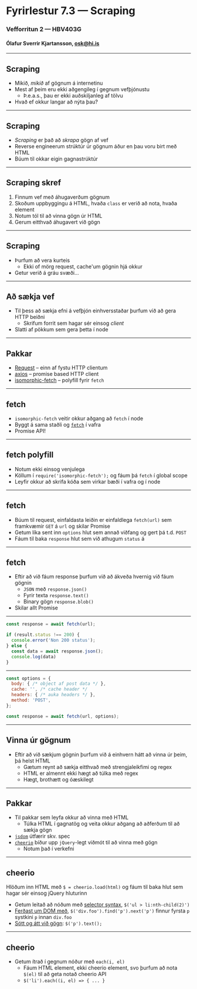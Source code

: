 # Fyrirlestur 7.3 — Scraping
### Vefforritun 2 — HBV403G
#### Ólafur Sverrir Kjartansson, [osk@hi.is](mailto:osk@hi.is)

---

## Scraping

* Mikið, _mikið_ af gögnum á internetinu
* Mest af þeim eru ekki aðgengileg í gegnum vefþjónustu
  - Þ.e.a.s., þau er ekki auðskiljanleg af tölvu
* Hvað ef okkur langar að nýta þau?

***

## Scraping

* _Scraping_ er það að _skrapa_ gögn af vef
* Reverse engineerum strúktúr úr gögnum áður en þau voru birt með HTML
* Búum til okkar eigin gagnastrúktúr

***

## Scraping skref

1. Finnum vef með áhugaverðum gögnum
2. Skoðum uppbyggingu á HTML, hvaða `class` er verið að nota, hvaða element
3. Notum tól til að vinna gögn úr HTML
4. Gerum eitthvað áhugavert við gögn

***

## Scraping

* Þurfum að vera kurteis
  - Ekki of mörg request, cache'um gögnin hjá okkur
* Getur verið á gráu svæði...

---

## Að sækja vef

* Til þess að sækja efni á vefþjón einhversstaðar þurfum við að gera HTTP beiðni
  - Skrifum forrit sem hagar sér einsog _client_
* Slatti af pökkum sem gera þetta í node

***

## Pakkar

* [Request](https://github.com/request/request) – einn af fystu HTTP clientum
* [axios](https://github.com/axios/axios) – promise based HTTP client
* [isomorphic-fetch](https://github.com/matthew-andrews/isomorphic-fetch) – polyfill fyrir `fetch`

***

## fetch

* `isomorphic-fetch` veitir okkur aðgang að `fetch` í node
* Byggt á sama staðli og [`fetch`](https://developer.mozilla.org/en-US/docs/Web/API/Fetch_API) í vafra
* Promise API!

***

## fetch polyfill

* Notum ekki einsog venjulega
* Köllum í `require('isomorphic-fetch');` og fáum þá `fetch` í global scope
* Leyfir okkur að skrifa kóða sem virkar bæði í vafra og í node

***

## fetch

* Búum til request, einfaldasta leiðin er einfaldlega `fetch(url)` sem framkvæmir `GET` á `url` og skilar Promise
* Getum líka sent inn `options` hlut sem annað viðfang og gert þá t.d. `POST`
* Fáum til baka `response` hlut sem við athugum `status` á

***

## fetch

* Eftir að við fáum response þurfum við að ákveða hvernig við fáum gögnin
  - `JSON` með `response.json()`
  - Fyrir texta `response.text()`
  - Binary gögn `response.blob()`
* Skilar allt Promise

***

```javascript
const response = await fetch(url);

if (result.status !== 200) {
  console.error('Non 200 status');
} else {
  const data = await response.json();
  console.log(data)
}
```

***

```javascript
const options = {
  body: { /* object af post data */ },
  cache: '', /* cache header */
  headers: { /* auka headers */ },
  method: 'POST',
};

const response = await fetch(url, options);
```

---

## Vinna úr gögnum

* Eftir að við sækjum gögnin þurfum við á einhvern hátt að vinna úr þeim, þá helst HTML
  - Gætum reynt að sækja eitthvað með strengjaleikfimi og regex
  - HTML er almennt ekki hægt að túlka með regex
  - Hægt, brothætt og óæskilegt

***

## Pakkar

* Til pakkar sem leyfa okkur að vinna með HTML
  - Túlka HTML í gagnatög og veita okkur aðgang að aðferðum til að sækja gögn
* [`jsdom`](https://github.com/jsdom/jsdom) útfærir skv. spec
* [`cheerio`](https://github.com/cheeriojs/cheerio) bíður upp `jQuery`-legt viðmót til að vinna með gögn
  - Notum það í verkefni

***

## cheerio

Hlöðum inn HTML með `$ = cheerio.load(html)` og fáum til baka hlut sem hagar sér einsog jQuery hluturinn

* Getum leitað að nóðum með [selector syntax](https://github.com/cheeriojs/cheerio#selectors), `$('ul > li:nth-child(2)')`
* [Ferðast um DOM með](https://github.com/cheeriojs/cheerio#traversing), `$('div.foo').find('p').next('p')` finnur fyrsta `p` systkini `p` innan `div.foo`
* [Sótt og átt við gögn](https://github.com/cheeriojs/cheerio#manipulation): `$('p').text();`

***

## cheerio

* Getum ítrað í gegnum nóður með `each(i, el)`
  - Fáum HTML element, ekki cheerio element, svo þurfum að nota `$(el)` til að geta notað cheerio API
  - `$('li').each((i, el) => { ... }`
